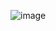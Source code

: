 ![image](https://github.com/Jesus130247/warhammer_builder/assets/150982381/aaf7c916-13cb-49f3-ba9f-65d5b5e8aeff)

